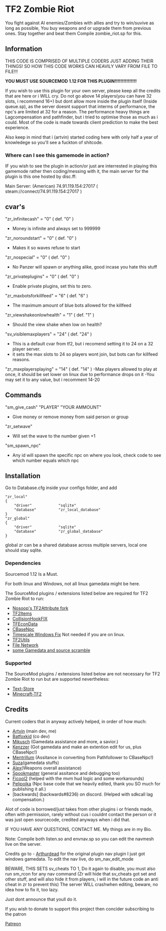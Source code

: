# TF2 Zombie Riot

You fight against AI enemies/Zombies with allies and try to win/suvive as long as possible, You buy weapons and or upgrade them from previous ones. Stay together and beat them
Compile zombie_riot.sp for this.

## Information

THIS CODE IS COMPRISED OF MULTIPLE CODERS JUST ADDING THEIR THINGS!
SO HOW THIS CODE WORKS CAN HEAVILY VARY FROM FILE TO FILE!!!

**YOU MUST USE SOURCEMOD 1.12 FOR THIS PLUGIN!!!!!!!!!!!!!!!**

If you wish to use this plugin for your own server, please keep all the credits that are here or i WILL cry.
Do not go above 14 players(you can have 32 slots, i recommend 16+) but dont allow more inside the plugin itself (Inside queue.sp), as the server doesnt support that interms of performance, the npc's are limited at 32 for a reason.
The performance heavy things are Lagcompensation and pathfinder, but i tried to optimise those as much as i could.
Most of the code is made towards client prediction to make the best experience.

Also keep in mind that i (artvin) started coding here with only half a year of knowledege so you'll see a fuckton of shitcode.

### Where can I see this gamemode in action?

IF you wish to see the plugin in action/or just are interrested in playing this gamemode rather then coding/messing with it, the main server for the plugin is this one hosted by disc.ff:

Main Server:
(American)
74.91.119.154:27017 ( steam://connect/74.91.119.154:27017 )
 
## cvar's

"zr_infinitecash" = "0" ( def. "0" )
 - Money is infinite and always set to 999999
  
"zr_noroundstart" = "0" ( def. "0" )
 - Makes it so waves refuse to start
 
"zr_nospecial" = "0" ( def. "0" )
 - No Panzer will spawn or anything alike, good incase you hate this stuff
 
"zr_privateplugins" = "0" ( def. "0" )
 - Enable private plugins, set this to zero.
 
"zr_maxbotsforkillfeed" = "6" ( def. "6" )
 - The maximum amount of blue bots allowed for the killfeed
 
"zr_viewshakeonlowhealth" = "1" ( def. "1" )
 - Should the view shake when low on health?

"sv_visiblemaxplayers" = "24" ( def. "24" )
 - This is a default cvar from tf2, but i recomend setting it to 24 on a 32 player server.
 - it sets the max slots to 24 so players wont join, but bots can for killfeed reasons.

"zr_maxplayersplaying" = "14" ( def. "14" )
-Max players allowed to play at once, it should be set lower on linux due to performance drops on it
-You may set it to any value, but i recomment 14-20

 
 
 
 
## Commands

"sm_give_cash" "PLAYER" "YOUR AMMOUNT"
 - Give money or remove money from said person or group

"zr_setwave" 
- Will set the wave to the number given +1

"sm_spawn_npc" 
- Any id will spawn the specific npc on where you look, check code to see which number equals which npc

## Installation

Go to Database.cfg inside your configs folder, and add

	"zr_local"
	{
		"driver"			"sqlite"
		"database"			"zr_local_database"
	}
	"zr_global"
	{
		"driver"			"sqlite"
		"database"			"zr_global_database"
	}
global zr can be a shared database across multiple servers, local one should stay sqlite.


### Dependencies

Sourcemod 1.12 Is a Must.

For both linux and Windows, not all linux gamedata might be here.

The SourceMod plugins / extensions listed below are required for TF2 Zombie Riot to run:

- [Nosoop's TF2Attribute fork](https://github.com/nosoop/tf2attributes)
- [TF2Items](https://builds.limetech.io/?project=tf2items)
- [CollisionHookFIX](https://github.com/voided/CollisionHook)
- [TFEconData](https://github.com/nosoop/SM-TFEconData)
- [CBaseNpc](https://github.com/TF2-DMB/CBaseNPC)
- [Timescale Windows Fix](https://forums.alliedmods.net/showthread.php?t=324264) Not needed if you are on linux.
- [TF2Utils](https://github.com/nosoop/SM-TFUtils)
- [File Network](https://forums.alliedmods.net/showthread.php?t=341953)
- [some Gamedata and source scramble](https://github.com/sapphonie/tf2-edict-limiter/releases/tag/v3.0.4)

### Supported

The SourceMod plugins / extensions listed below are not necessary for TF2 Zombie Riot to run but are supported nevertheless:

- [Text-Store](https://github.com/Batfoxkid/Text-Store)
- [Minecraft-TF2](https://github.com/Batfoxkid/Minecraft-TF2/tree/logic)

## Credits

Current coders that in anyway actively helped, in order of how much:

- [Artvin](https://github.com/artvin01) (main dev, me)
- [Batfoxkid](https://github.com/Batfoxkid) (co dev)
- [Mikusch](https://github.com/Mikusch) (Gamedata assistance and more, a savior.)
- [Kenzzer](https://github.com/Kenzzer) (Got gamedata and make an extention edit for us, plus CBaseNpc!)
- [Mentrillum](https://github.com/Mentrillum) (Assitance in converting from Pathfollower to CBaseNpc!)
- [Suza](https://github.com/Zabaniya001/)(gamedata stuffs)
- [Alex](https://github.com/JustAlex14)(Weapons overall assistance)
- [Spookmaster](https://github.com/SupremeSpookmaster) (general assitance and debugging too)
- [Ficool2](https://github.com/ficool2) (helped with the mvm hud logic and some workarounds)
- [Pelipoika](https://github.com/Pelipoika) (Npc base code that we heavily edited, thank you SO much for publishing it all.)
- [backwards] (backwards#8236) on discord. (Helped with sdkcall lag compensation.)

Alot of code is borrowed/just takes from other plugins i or friends made, often with permission,
rarely without cus i couldnt contact the person or it was just open sourcecode, credited anyways when i did that.

IF YOU HAVE ANY QUESTIONS, CONTACT ME. My things are in my Bio.


Note:
Compile both listen.so and envnav.sp so you can edit the navmesh live on the server.

Credits go to - [Arthurdead](https://github.com/arthurdead) for the original plugin nav plugin
I just got windows gamedata.
To edit the nav live, do sm_nav_edit_mode 

BEWARE, THIS SETS sv_cheats TO 1, Do it again to disable, you must also run sm_rcon for any nav command
(Zr will hide that sv_cheats got set and other stuff, and will also hide it from players, i will in the future code an anti cheat in zr to prevent this)
The server WILL crashwhen editing, beware, no idea how to fix it, too lazy.

Just dont announce that youll do it.


If you wish to donate to support this project then concider subscribing to the patron

[Patreon](https://www.patreon.com/user?u=95717000)
